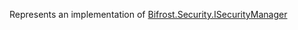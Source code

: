 Represents an implementation of [Bifrost.Security.ISecurityManager](Bifrost.Security.ISecurityManager)